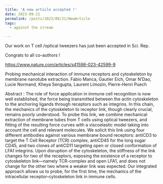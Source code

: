 ```yaml
---
title: 'A new article accepted !'
date: 2023-09-21
permalink: /posts/2023/09/21/NewArticle
tags:
  - against the stream

---
```


Our work on T cell /optical tweezers has just been accepted in Sci. Rep.

Congrats to all co-authors !

https://www.nature.com/articles/s41598-023-42599-9

Probing mechanical interaction of immune receptors and cytoskeleton by membrane nanotube extraction. Fabio Manca, Gautier Eich, Omar N’Dao, Lucie Normand, Kheya Sengupta, Laurent Limozin, Pierre-Henri Puech

Abstract : The role of force application in immune cell recognition is now well established, the force being transmitted between the actin cytoskeleton to the anchoring ligands through receptors such as integrins. In this chain, the mechanics of the cytoskeleton to receptor link, though clearly crucial, remains poorly understood. To probe this link, we combine mechanical extraction of membrane tubes from T cells using optical tweezers, and fitting of the resulting force curves with a viscoelastic model taking into account the cell and relevant molecules. We solicit this link using four different antibodies against various membrane bound receptors: antiCD3 to target the T Cell Receptor (TCR) complex, antiCD45 for the long sugar CD45, and two clones of antiCD11 targeting open or closed conformation of LFA1 integrins. Upon disruption of the cytoskeleton, the stiffness of the link changes for two of the receptors, exposing the existence of a receptor to cytoskeleton link—namely TCR-complex and open LFA1, and does not change for the other two where a weaker link was expected. Our integrated approach allows us to probe, for the first time, the mechanics of the intracellular receptor–cytoskeleton link in immune cells.